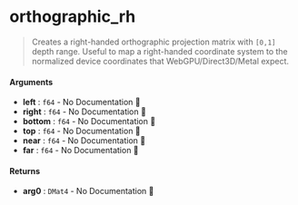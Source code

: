 # orthographic\_rh

>  Creates a right-handed orthographic projection matrix with `[0,1]` depth range.
>  Useful to map a right-handed coordinate system to the normalized device coordinates that WebGPU/Direct3D/Metal expect.

#### Arguments

- **left** : `f64` \- No Documentation 🚧
- **right** : `f64` \- No Documentation 🚧
- **bottom** : `f64` \- No Documentation 🚧
- **top** : `f64` \- No Documentation 🚧
- **near** : `f64` \- No Documentation 🚧
- **far** : `f64` \- No Documentation 🚧

#### Returns

- **arg0** : `DMat4` \- No Documentation 🚧